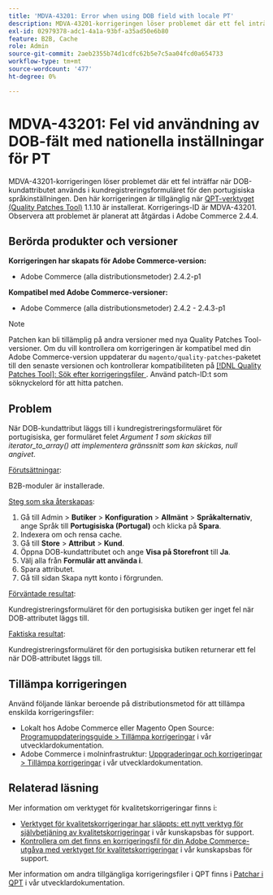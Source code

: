 ```yaml
---
title: 'MDVA-43201: Error when using DOB field with locale PT'
description: MDVA-43201-korrigeringen löser problemet där ett fel inträffar när DOB-kundattributet används i kundregistreringsformuläret för den portugisiska språkinställningen. Den här korrigeringen är tillgänglig när [QPT-verktyget (Quality Patches Tool)](/help/announcements/adobe-commerce-announcements/magento-quality-patches-released-new-tool-to-self-serve-quality-patches.md) 1.1.10 är installerat. Korrigerings-ID är MDVA-43201. Observera att problemet är planerat att åtgärdas i Adobe Commerce 2.4.4.
exl-id: 02979378-adc1-4a1a-93bf-a35ad50e6b80
feature: B2B, Cache
role: Admin
source-git-commit: 2aeb2355b74d1cdfc62b5e7c5aa04fcd0a654733
workflow-type: tm+mt
source-wordcount: '477'
ht-degree: 0%

---
```


# MDVA-43201: Fel vid användning av DOB-fält med nationella inställningar för PT

MDVA-43201-korrigeringen löser problemet där ett fel inträffar när DOB-kundattributet används i kundregistreringsformuläret för den portugisiska språkinställningen. Den här korrigeringen är tillgänglig när [QPT-verktyget (Quality Patches Tool)](/help/announcements/adobe-commerce-announcements/magento-quality-patches-released-new-tool-to-self-serve-quality-patches.md) 1.1.10 är installerat. Korrigerings-ID är MDVA-43201. Observera att problemet är planerat att åtgärdas i Adobe Commerce 2.4.4.

## Berörda produkter och versioner

**Korrigeringen har skapats för Adobe Commerce-version:**

* Adobe Commerce (alla distributionsmetoder) 2.4.2-p1

**Kompatibel med Adobe Commerce-versioner:**

* Adobe Commerce (alla distributionsmetoder) 2.4.2 - 2.4.3-p1

>[!NOTE]
>
>Patchen kan bli tillämplig på andra versioner med nya Quality Patches Tool-versioner. Om du vill kontrollera om korrigeringen är kompatibel med din Adobe Commerce-version uppdaterar du `magento/quality-patches`-paketet till den senaste versionen och kontrollerar kompatibiliteten på [[!DNL Quality Patches Tool]: Sök efter korrigeringsfiler ](https://experienceleague.adobe.com/tools/commerce-quality-patches/index.html). Använd patch-ID:t som söknyckelord för att hitta patchen.

## Problem

När DOB-kundattribut läggs till i kundregistreringsformuläret för portugisiska, ger formuläret felet *Argument 1 som skickas till iterator_to_array() att implementera gränssnitt som kan skickas, null angivet*.

<u>Förutsättningar</u>:

B2B-moduler är installerade.

<u>Steg som ska återskapas</u>:

1. Gå till Admin > **Butiker** > **Konfiguration** > **Allmänt** > **Språkalternativ**, ange Språk till **Portugisiska (Portugal)** och klicka på **Spara**.
1. Indexera om och rensa cache.
1. Gå till **Store** > **Attribut** > **Kund**.
1. Öppna DOB-kundattributet och ange **Visa på Storefront** till **Ja**.
1. Välj alla från **Formulär att använda i**.
1. Spara attributet.
1. Gå till sidan Skapa nytt konto i förgrunden.

<u>Förväntade resultat</u>:

Kundregistreringsformuläret för den portugisiska butiken ger inget fel när DOB-attributet läggs till.

<u>Faktiska resultat</u>:

Kundregistreringsformuläret för den portugisiska butiken returnerar ett fel när DOB-attributet läggs till.

## Tillämpa korrigeringen

Använd följande länkar beroende på distributionsmetod för att tillämpa enskilda korrigeringsfiler:

* Lokalt hos Adobe Commerce eller Magento Open Source: [Programuppdateringsguide > Tillämpa korrigeringar](https://experienceleague.adobe.com/en/docs/commerce-operations/tools/quality-patches-tool/usage) i vår utvecklardokumentation.
* Adobe Commerce i molninfrastruktur: [Uppgraderingar och korrigeringar > Tillämpa korrigeringar](https://experienceleague.adobe.com/en/docs/commerce-cloud-service/user-guide/develop/upgrade/apply-patches) i vår utvecklardokumentation.

## Relaterad läsning

Mer information om verktyget för kvalitetskorrigeringar finns i:

* [Verktyget för kvalitetskorrigeringar har släppts: ett nytt verktyg för självbetjäning av kvalitetskorrigeringar](/help/announcements/adobe-commerce-announcements/magento-quality-patches-released-new-tool-to-self-serve-quality-patches.md) i vår kunskapsbas för support.
* [Kontrollera om det finns en korrigeringsfil för din Adobe Commerce-utgåva med verktyget för kvalitetskorrigeringar](/help/support-tools/patches-available-in-qpt-tool/check-patch-for-magento-issue-with-magento-quality-patches.md) i vår kunskapsbas för support.

Mer information om andra tillgängliga korrigeringsfiler i QPT finns i [Patchar i QPT](https://experienceleague.adobe.com/tools/commerce-quality-patches/index.html) i vår utvecklardokumentation.

